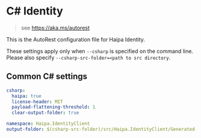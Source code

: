 # C# Identity

> see https://aka.ms/autorest

This is the AutoRest configuration file for Haipa Identity.

These settings apply only when `--csharp` is specified on the command line.
Please also specify `--csharp-src-folder=<path to src directory`.

## Common C# settings

``` yaml $(csharp)
csharp:
  haipa: true
  license-header: MIT
  payload-flattening-threshold: 1
  clear-output-folder: true
```

``` yaml $(csharp)
namespace: Haipa.IdentityClient
output-folder: $(csharp-src-folder)/src/Haipa.IdentityClient/Generated
```
